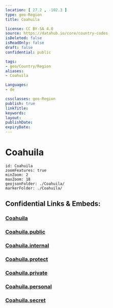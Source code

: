 ```yaml
---
location: [ 27.2 , -102.3 ] 
type: geo-Region
title: Coahuila

license: CC BY-SA 4.0
source: https://datahub.io/core/country-codes
isDeleted: false
isReadOnly: false
draft: false
confidential: public

tags:
- geo/Country/Region
aliases:
- Coahuila

Languages:
- de

cssclasses: geo-Region
publish: true
linkTitle: 
keywords: 
layout: 
publishDate: 
expiryDate: 
---
```


# Coahuila

```leaflet
id: Coahuila
zoomFeatures: true 
minZoom: 2 
maxZoom: 18
geojsonFolder: ./Coahuila/
markerFolder: ./Coahuila/
```


## Confidential Links & Embeds: 

### [Coahuila](/_Standards/Earth/Continent/America~Central/Mexico/States~Mexico/Coahuila.md) 

### [Coahuila.public](/_public/Earth/Continent/America~Central/Mexico/States~Mexico/Coahuila.public.md) 

### [Coahuila.internal](/_internal/Earth/Continent/America~Central/Mexico/States~Mexico/Coahuila.internal.md) 

### [Coahuila.protect](/_protect/Earth/Continent/America~Central/Mexico/States~Mexico/Coahuila.protect.md) 

### [Coahuila.private](/_private/Earth/Continent/America~Central/Mexico/States~Mexico/Coahuila.private.md) 

### [Coahuila.personal](/_personal/Earth/Continent/America~Central/Mexico/States~Mexico/Coahuila.personal.md) 

### [Coahuila.secret](/_secret/Earth/Continent/America~Central/Mexico/States~Mexico/Coahuila.secret.md)

